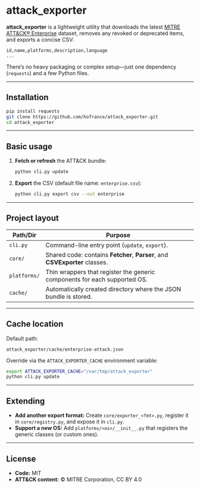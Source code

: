 # attack_exporter

**attack_exporter** is a lightweight utility that downloads the latest [MITRE ATT&CK® Enterprise](https://attack.mitre.org/) dataset, removes any revoked or deprecated items, and exports a concise CSV:

```csv
id,name,platforms,description,language
...
````

There’s no heavy packaging or complex setup—just one dependency (`requests`) and a few Python files.

---

## Installation

```bash
pip install requests
git clone https://github.com/hofrance/attack_exporter.git
cd attack_exporter
```

---

## Basic usage

1. **Fetch or refresh** the ATT\&CK bundle:

   ```bash
   python cli.py update
   ```

2. **Export** the CSV (default file name: `enterprise.csv`):

   ```bash
   python cli.py export csv --out enterprise
   ```

---

## Project layout

| Path/Dir     | Purpose                                                                     |
| ------------ | --------------------------------------------------------------------------- |
| `cli.py`     | Command-line entry point (`update`, `export`).                              |
| `core/`      | Shared code: contains **Fetcher**, **Parser**, and **CSVExporter** classes. |
| `platforms/` | Thin wrappers that register the generic components for each supported OS.   |
| `cache/`     | Automatically created directory where the JSON bundle is stored.            |

---

## Cache location

Default path:

```
attack_exporter/cache/enterprise-attack.json
```

Override via the `ATTACK_EXPORTER_CACHE` environment variable:

```bash
export ATTACK_EXPORTER_CACHE="/var/tmp/attack_exporter"
python cli.py update
```

---

## Extending

* **Add another export format:**
  Create `core/exporter_<fmt>.py`, register it in `core/registry.py`, and expose it in `cli.py`.
* **Support a new OS:**
  Add `platforms/<os>/__init__.py` that registers the generic classes (or custom ones).

---

## License

* **Code:** MIT
* **ATT\&CK content:** © MITRE Corporation, CC BY 4.0

